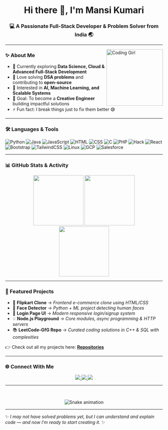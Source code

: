 <h1 align="center">Hi there 👋, I'm Mansi Kumari</h1>
<h3 align="center">💻 A Passionate Full-Stack Developer & Problem Solver from India 🌏</h3>

---

<img align="right" height="180" src="https://i.pinimg.com/originals/64/93/31/6493317f1d58e21965b1b845a70d7c5b.gif" alt="Coding Girl"/>

### ✨ About Me  
- 🌱 Currently exploring **Data Science, Cloud & Advanced Full-Stack Development**  
- 🧩 Love solving **DSA problems** and contributing to **open-source**  
- 🚀 Interested in **AI, Machine Learning, and Scalable Systems**  
- 🎯 Goal: To become a **Creative Engineer** building impactful solutions  
- ⚡ Fun fact: I break things just to fix them better 😅  

---

### 🛠️ Languages & Tools  

![Python](https://img.shields.io/badge/Python-3776AB?style=for-the-badge&logo=python&logoColor=white)
![Java](https://img.shields.io/badge/Java-007396?style=for-the-badge&logo=java&logoColor=white)
![JavaScript](https://img.shields.io/badge/JavaScript-F7DF1E?style=for-the-badge&logo=javascript&logoColor=black)
![HTML](https://img.shields.io/badge/HTML5-E34F26?style=for-the-badge&logo=html5&logoColor=white)
![CSS](https://img.shields.io/badge/CSS3-1572B6?style=for-the-badge&logo=css3&logoColor=white)
![C](https://img.shields.io/badge/C-00599C?style=for-the-badge&logo=c&logoColor=white)
![PHP](https://img.shields.io/badge/PHP-777BB4?style=for-the-badge&logo=php&logoColor=white)
![Hack](https://img.shields.io/badge/Hack-000000?style=for-the-badge&logo=hack&logoColor=white)
![React](https://img.shields.io/badge/React-20232A?style=for-the-badge&logo=react&logoColor=61DAFB)
![Bootstrap](https://img.shields.io/badge/Bootstrap-563D7C?style=for-the-badge&logo=bootstrap&logoColor=white)
![TailwindCSS](https://img.shields.io/badge/TailwindCSS-06B6D4?style=for-the-badge&logo=tailwindcss&logoColor=white)
![Linux](https://img.shields.io/badge/Linux-FCC624?style=for-the-badge&logo=linux&logoColor=black)
![GCP](https://img.shields.io/badge/Google_Cloud-4285F4?style=for-the-badge&logo=googlecloud&logoColor=white)
![Salesforce](https://img.shields.io/badge/Salesforce-00A1E0?style=for-the-badge&logo=salesforce&logoColor=white)


---

### 📊 GitHub Stats & Activity  
<div align="center">
  <img src="https://github-readme-stats.vercel.app/api?username=Mansiikumarii&show_icons=true&theme=tokyonight&hide_border=true" height="160"/>
  <img src="https://github-readme-streak-stats.herokuapp.com/?user=Mansiikumarii&theme=tokyonight&hide_border=true" height="160"/>
</div>

<div align="center">
  <img src="https://github-readme-stats.vercel.app/api/top-langs/?username=Mansiikumarii&layout=compact&theme=tokyonight&hide_border=true" height="160"/>
</div>

---

### 🚀 Featured Projects  
- 🛒 **Flipkart Clone** → *Frontend e-commerce clone using HTML/CSS*  
- 🤖 **Face Detector** → *Python + ML project detecting human faces*  
- 🔐 **Login Page UI** → *Modern responsive login/signup system*  
- 💡 **Node.js Playground** → *Core modules, async programming & HTTP servers*  
- 📚 **LeetCode-GfG Repo** → *Curated coding solutions in C++ & SQL with complexities*  

👉 Check out all my projects here: [**Repositories**](https://github.com/Mansiikumarii?tab=repositories)  

---

### 🌐 Connect With Me  
<div align="center">
  <a href="mailto:mansi15094@gmail.com">
    <img src="https://img.shields.io/badge/Gmail-D14836?style=for-the-badge&logo=gmail&logoColor=white"/>
  </a>
  <a href="https://www.linkedin.com/in/mansi-kumari-18b33b246">
    <img src="https://img.shields.io/badge/LinkedIn-0077B5?style=for-the-badge&logo=linkedin&logoColor=white"/>
  </a>
  <a href="https://github.com/Mansiikumarii">
    <img src="https://img.shields.io/badge/GitHub-000000?style=for-the-badge&logo=github&logoColor=white"/>
  </a>
</div>

---

<br clear="both">

<div align="center">
  
  ![Snake animation](https://github.com/Mansiikumarii/Mansiikumarii/blob/output/github-contribution-grid-snake.svg)

</div>

---

✨ *I may not have solved problems yet, but I can understand and explain code — and now I’m ready to start creating it.* ✨

